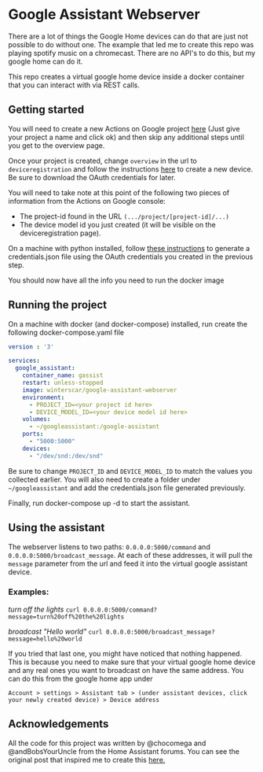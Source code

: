 # Google Assistant Webserver

There are a lot of things the Google Home devices can do that are just not possible to do without one. The example that led me to create this repo was playing spotify music on a chromecast. There are no API's to do this, but my google home can do it. 

This repo creates a virtual google home device inside a docker container that you can interact with via REST calls. 

## Getting started

You will need to create a new Actions on Google project [here](https://console.actions.google.com) (Just give your project a name and click ok) and then skip any additional steps until you get to the overview page. 

Once your project is created, change `overview` in the url to `deviceregistration` and follow the instructions [here](https://developers.google.com/assistant/sdk/guides/library/python/embed/register-device) to create a new device.
Be sure to download the OAuth credentials for later.

You will need to take note at this point of the following two pieces of information from the Actions on Google console: 
+ The project-id found in the URL `(.../project/[project-id]/...)`
+ The device model id you just created (it will be visible on the deviceregistration page).

On a machine with python installed, follow [these instructions](https://developers.google.com/assistant/sdk/guides/library/python/embed/install-sample#generate_credentials) to generate a credentials.json file using the OAuth credentials you created in the previous step. 

You should now have all the info you need to run the docker image

## Running the project

On a machine with docker (and docker-compose) installed, run create the following docker-compose.yaml file

``` yaml
version : '3'

services:
  google_assistant:
    container_name: gassist
    restart: unless-stopped
    image: winterscar/google-assistant-webserver
    environment:
      - PROJECT_ID=<your project id here>
      - DEVICE_MODEL_ID=<your device model id here>
    volumes:
      - ~/googleassistant:/google-assistant
    ports:
      - "5000:5000"
    devices:
      - "/dev/snd:/dev/snd"
```

Be sure to change `PROJECT_ID` and `DEVICE_MODEL_ID` to match the values you collected earlier. You will also need to create a folder under `~/googleassistant` and add the credentials.json file generated previously.

Finally, run docker-compose up -d to start the assistant.

## Using the assistant

The webserver listens to two paths:
`0.0.0.0:5000/command` and `0.0.0.0:5000/broadcast_message`. At each of these addresses, it will pull the `message` parameter from the url and feed it into the virtual google assistant device. 

### Examples:
_turn off the lights_
`curl 0.0.0.0:5000/command?message=turn%20off%20the%20lights`

_broadcast "Hello world"_
`curl 0.0.0.0:5000/broadcast_message?message=hello%20world`

If you tried that last one, you might have noticed that nothing happened. This is because you need to make sure that your virtual google home device and any real ones you want to broadcast on have the same address. You can do this from the google home app under 

`Account > settings > Assistant tab > (under assistant devices, click your newly created device) > Device address`

## Acknowledgements

All the code for this project was written by @chocomega and @andBobsYourUncle from the Home Assistant forums. You can see the original post that inspired me to create this [here.](https://community.home-assistant.io/t/community-hass-io-add-on-google-assistant-webserver-broadcast-messages-without-interrupting-music/37274/234)
